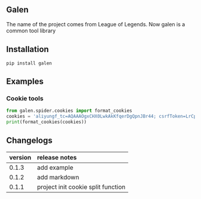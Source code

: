 ## Galen
The name of the project comes from  League of Legends.
Now galen is a common tool library 
## Installation

```shell
pip install galen
```
## Examples

### Cookie tools
```python
from galen.spider.cookies import format_cookies
cookies = 'aliyungf_tc=AQAAAOgxCHX0LwkAkKfqerDgQpnJBr44; csrfToken=LrCpyhAqhvA9d-R2PKLn84TG;'
print(format_cookies(cookies))
```
## Changelogs

| version      | release notes |
| :---      | :---    |
| 0.1.3    | add example |
| 0.1.2    | add markdown |
| 0.1.1    | project init cookie split function |
